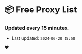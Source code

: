# :package: Free Proxy List
### Updated every 15 minutes.

- Last updated: `2024-06-20 15:58`

:heart:
